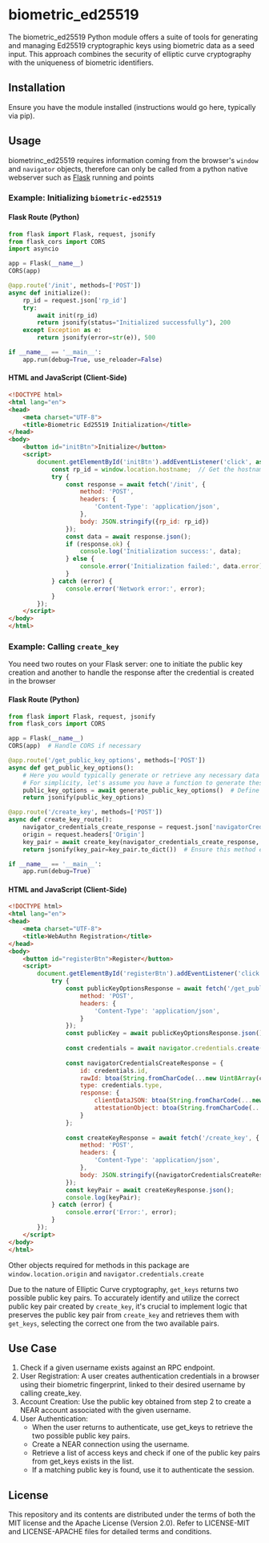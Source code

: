 # biometric_ed25519

The biometric_ed25519 Python module offers a suite of tools for generating and managing Ed25519 cryptographic keys using biometric data as a seed input. This approach combines the security of elliptic curve cryptography with the uniqueness of biometric identifiers.

## Installation

Ensure you have the module installed (instructions would go here, typically via pip).

## Usage

biometrinc_ed25519 requires information coming from the browser's `window` and `navigator` objects, therefore can only be called from a python native webserver such as [Flask](https://flask.palletsprojects.com/) running and points 

### Example: Initializing `biometric-ed25519` 

#### Flask Route (Python)
``` python
from flask import Flask, request, jsonify
from flask_cors import CORS
import asyncio

app = Flask(__name__)
CORS(app)

@app.route('/init', methods=['POST'])
async def initialize():
    rp_id = request.json['rp_id']
    try:
        await init(rp_id)
        return jsonify(status="Initialized successfully"), 200
    except Exception as e:
        return jsonify(error=str(e)), 500

if __name__ == '__main__':
    app.run(debug=True, use_reloader=False)

```

#### HTML and JavaScript (Client-Side)
``` HTML
<!DOCTYPE html>
<html lang="en">
<head>
    <meta charset="UTF-8">
    <title>Biometric Ed25519 Initialization</title>
</head>
<body>
    <button id="initBtn">Initialize</button>
    <script>
        document.getElementById('initBtn').addEventListener('click', async () => {
            const rp_id = window.location.hostname;  // Get the hostname of the current location
            try {
                const response = await fetch('/init', {
                    method: 'POST',
                    headers: {
                        'Content-Type': 'application/json',
                    },
                    body: JSON.stringify({rp_id: rp_id})
                });
                const data = await response.json();
                if (response.ok) {
                    console.log('Initialization success:', data);
                } else {
                    console.error('Initialization failed:', data.error);
                }
            } catch (error) {
                console.error('Network error:', error);
            }
        });
    </script>
</body>
</html>
```

### Example: Calling `create_key` 

You need two routes on your Flask server: one to initiate the public key creation and another to handle the response after the credential is created in the browser

#### Flask Route (Python)
``` python 
from flask import Flask, request, jsonify
from flask_cors import CORS

app = Flask(__name__)
CORS(app)  # Handle CORS if necessary

@app.route('/get_public_key_options', methods=['POST'])
async def get_public_key_options():
    # Here you would typically generate or retrieve any necessary data to create the public key
    # For simplicity, let's assume you have a function to generate these options
    public_key_options = await generate_public_key_options()  # Define this function as needed
    return jsonify(public_key_options)

@app.route('/create_key', methods=['POST'])
async def create_key_route():
    navigator_credentials_create_response = request.json['navigatorCredentialsCreateResponse']
    origin = request.headers['Origin']
    key_pair = await create_key(navigator_credentials_create_response, origin)
    return jsonify(key_pair=key_pair.to_dict())  # Ensure this method exists or convert appropriately

if __name__ == '__main__':
    app.run(debug=True)

```

#### HTML and JavaScript (Client-Side)

``` HTML
<!DOCTYPE html>
<html lang="en">
<head>
    <meta charset="UTF-8">
    <title>WebAuthn Registration</title>
</head>
<body>
    <button id="registerBtn">Register</button>
    <script>
        document.getElementById('registerBtn').addEventListener('click', async () => {
            try {
                const publicKeyOptionsResponse = await fetch('/get_public_key_options', {
                    method: 'POST',
                    headers: {
                        'Content-Type': 'application/json',
                    }
                });
                const publicKey = await publicKeyOptionsResponse.json();
                
                const credentials = await navigator.credentials.create({publicKey});
                
                const navigatorCredentialsCreateResponse = {
                    id: credentials.id,
                    rawId: btoa(String.fromCharCode(...new Uint8Array(credentials.rawId))),
                    type: credentials.type,
                    response: {
                        clientDataJSON: btoa(String.fromCharCode(...new Uint8Array(credentials.response.clientDataJSON))),
                        attestationObject: btoa(String.fromCharCode(...new Uint8Array(credentials.response.attestationObject)))
                    }
                };
                
                const createKeyResponse = await fetch('/create_key', {
                    method: 'POST',
                    headers: {
                        'Content-Type': 'application/json',
                    },
                    body: JSON.stringify({navigatorCredentialsCreateResponse})
                });
                const keyPair = await createKeyResponse.json();
                console.log(keyPair);
            } catch (error) {
                console.error('Error:', error);
            }
        });
    </script>
</body>
</html>
``` 


Other objects required for methods in this package are `window.location.origin` and `navigator.credentials.create`


Due to the nature of Elliptic Curve cryptography, `get_keys` returns two possible public key pairs. To accurately identify and utilize the correct public key pair created by `create_key`, it's crucial to implement logic that preserves the public key pair from `create_key` and retrieves them with `get_keys`, selecting the correct one from the two available pairs.

## Use Case

1. Check if a given username exists against an RPC endpoint.
2. User Registration: A user creates authentication credentials in a browser using their biometric fingerprint, linked to their desired username by calling create_key.
3. Account Creation: Use the public key obtained from step 2 to create a NEAR account associated with the given username.
4. User Authentication:
    * When the user returns to authenticate, use get_keys to retrieve the two possible public key pairs.
    * Create a NEAR connection using the username.
    * Retrieve a list of access keys and check if one of the public key pairs from get_keys exists in the list.
    * If a matching public key is found, use it to authenticate the session.

## License

This repository and its contents are distributed under the terms of both the MIT license and the Apache License (Version 2.0). Refer to LICENSE-MIT and LICENSE-APACHE files for detailed terms and conditions.